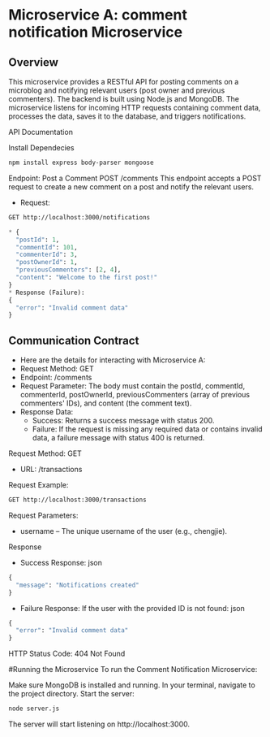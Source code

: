 
# Microservice A: comment notification Microservice

## Overview
This microservice provides a RESTful API for posting comments on a microblog and notifying relevant users (post owner and previous commenters). The backend is built using Node.js and MongoDB. The microservice listens for incoming HTTP requests containing comment data, processes the data, saves it to the database, and triggers notifications.

API Documentation

Install Dependecies
```bash
npm install express body-parser mongoose
```

Endpoint: Post a Comment
POST /comments
This endpoint accepts a POST request to create a new comment on a post and notify the relevant users.
* Request:
```bash
GET http://localhost:3000/notifications
```
```python
* {
  "postId": 1,
  "commentId": 101,
  "commenterId": 3,
  "postOwnerId": 1,
  "previousCommenters": [2, 4],
  "content": "Welcome to the first post!"
}
* Response (Failure):
{
  "error": "Invalid comment data"
}
```

## Communication Contract
* Here are the details for interacting with Microservice A:
* Request Method: GET
* Endpoint: /comments
* Request Parameter: The body must contain the postId, commentId, commenterId, postOwnerId, previousCommenters (array of previous commenters' IDs), and content (the comment text).
* Response Data:
    * Success: Returns a success message with status 200.
    * Failure: If the request is missing any required data or contains invalid data, a failure message with status 400 is returned.

Request Method: GET
* URL: /transactions

Request Example:
```bash
GET http://localhost:3000/transactions
```
Request Parameters:
* username – The unique username of the user (e.g., chengjie).


Response
* Success Response:
json
```python
{
  "message": "Notifications created"
}
```
* Failure Response:
If the user with the provided ID is not found:
json
```python
{
  "error": "Invalid comment data"
}
```
HTTP Status Code: 404 Not Found


#Running the Microservice
To run the Comment Notification Microservice:

Make sure MongoDB is installed and running.
In your terminal, navigate to the project directory.
Start the server:
```bash
node server.js
```
The server will start listening on http://localhost:3000.






